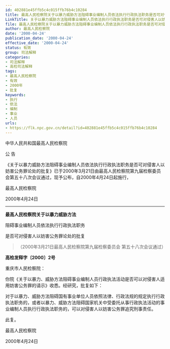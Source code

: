 ```yaml
---
id: 402881e45ffb5c4c015ffb76b4c10284
title: 最高人民检察院关于以暴力威胁方法阻碍事业编制人员依法执行行政执法职务是否可对侵害人以妨害公务罪论处的批复
LinkTitle: 关于以暴力威胁方法阻碍事业编制人员依法执行行政执法职务是否可对侵害人以妨害公务罪论处的批复（2000）
file: 最高人民检察院关于以暴力威胁方法阻碍事业编制人员依法执行行政执法职务是否可对侵害人以妨害公务罪论处的批复_20000424_402881e45ffb5c4c015ffb76b4c10284.docx
author: 最高人民检察院
date: '2000-04-24'
publication_date: '2000-04-24'
effective_date: '2000-04-24'
status: 有效
group: 司法解释
categories:
- 司法解释
- 高检司法解释
tags:
- 最高人民检察院
- 有效
- 2000年
- 批复
keywords:
- 执行
- 依法
- 编制
- 事业
- 人员
urls:
- https://flk.npc.gov.cn/detail?id=402881e45ffb5c4c015ffb76b4c10284
---
```


中华人民共和国最高人民检察院

公 告

《关于以暴力威胁方法阻碍事业编制人员依法执行行政执法职务是否可对侵害人以妨害公务罪论处的批复》已于2000年3月21日由最高人民检察院第九届检察委员会第五十八次会议通过，现予公布，自2000年4月24日起施行，

最高人民检察院

2000年4月24日

---

**最高人民检察院关于以暴力威胁方法**

阻碍事业编制人员依法执行行政执法职务

是否可对侵害人以妨害公务罪论处的批复

> （2000年3月21日最高人民检察院第九届检察委员会
> 第五十八次会议通过）

**高检发释字〔2000〕2号**

重庆市人民检察院：

你院《关于以暴力、威胁方法阻碍事业编制人员行政执法活动是否可以对侵害人适用妨害公务罪的请示》收悉。经研究，批复如下：

对于以暴力、威胁方法阻碍国有事业单位人员依照法律、行政法规的规定执行行政执法职务的，或者以暴力、威胁方法阻碍国家机关中受委托从事行政执法活动的事业编制人员执行行政执法职务的，可以对侵害人以妨害公务罪追究刑事责任。

此复。

最高人民检察院

2000年4月24日
